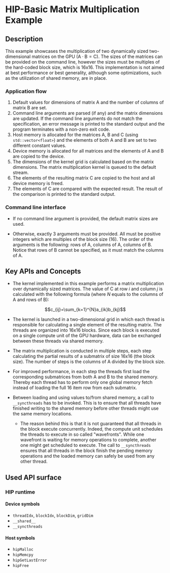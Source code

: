 # HIP-Basic Matrix Multiplication Example

## Description

This example showcases the multiplication of two dynamically sized two-dimensional matrices on the GPU ($\mathrm{A \cdot B=C}$). The sizes of the matrices can be provided on the command line, however the sizes must be multiples of the hard-coded block size, which is 16x16. This implementation is not aimed at best performance or best generality, although some optimizations, such as the utilization of shared memory, are in place.

### Application flow

1. Default values for dimensions of matrix $\mathrm{A}$ and the number of columns of matrix $\mathrm{B}$ are set.
2. Command line arguments are parsed (if any) and the matrix dimensions are updated. If the command line arguments do not match the specification, an error message is printed to the standard output and the program terminates with a non-zero exit code.
3. Host memory is allocated for the matrices $\mathrm{A}$, $\mathrm{B}$ and $\mathrm{C}$ (using `std::vector<float>`) and the elements of both $\mathrm{A}$ and $\mathrm{B}$ are set to two different constant values.
4. Device memory is allocated for all matrices and the elements of $\mathrm{A}$ and $\mathrm{B}$ are copied to the device.
5. The dimensions of the kernel grid is calculated based on the matrix dimensions. The matrix multiplication kernel is queued to the default stream.
6. The elements of the resulting matrix $\mathrm{C}$ are copied to the host and all device memory is freed.
7. The elements of $\mathrm{C}$ are compared with the expected result. The result of the comparison is printed to the standard output.

### Command line interface

- If no command line argument is provided, the default matrix sizes are used.

- Otherwise, exactly 3 arguments must be provided. All must be positive integers which are multiples of the block size (16). The order of the arguments is the following: rows of $\mathrm{A}$, columns of $\mathrm{A}$, columns of $\mathrm{B}$. Notice that rows of $\mathrm{B}$ cannot be specified, as it must match the columns of $\mathrm{A}$.

## Key APIs and Concepts

- The kernel implemented in this example performs a matrix multiplication over dynamically sized matrices. The value of $\mathrm{C}$ at row $i$ and column $j$ is calculated with the following formula (where $N$ equals to the columns of $\mathrm{A}$ and rows of $\mathrm{B}$):

$$c_{ij}=\sum_{k=1}^{N}a_{ik}b_{kj}$$

- The kernel is launched in a two-dimensional grid in which each thread is responsible for calculating a single element of the resulting matrix. The threads are organized into 16x16 blocks. Since each block is executed on a single compute unit of the GPU hardware, data can be exchanged between these threads via shared memory.

- The matrix multiplication is conducted in multiple steps, each step calculating the partial results of a submatrix of size 16x16 (the block size). The number of steps is the columns of $\mathrm{A}$ divided by the block size.

- For improved performance, in each step the threads first load the corresponding submatrices from both $\mathrm{A}$ and $\mathrm{B}$ to the shared memory. Thereby each thread has to perform only one global memory fetch instead of loading the full 16 item row from each submatrix.

- Between loading and using values to/from shared memory, a call to `__syncthreads` has to be invoked. This is to ensure that all threads have finished writing to the shared memory before other threads might use the same memory locations.

  - The reason behind this is that it is not guaranteed that all threads in the block execute concurrently. Indeed, the compute unit schedules the threads to execute in so called "wavefronts". While one wavefront is waiting for memory operations to complete, another one might get scheduled to execute. The call to `__syncthreads` ensures that all threads in the block finish the pending memory operations and the loaded memory can safely be used from any other thread.

## Used API surface

### HIP runtime

#### Device symbols

- `threadIdx`, `blockIdx`, `blockDim`, `gridDim`
- `__shared__`
- `__syncthreads`

#### Host symbols

- `hipMalloc`
- `hipMemcpy`
- `hipGetLastError`
- `hipFree`
